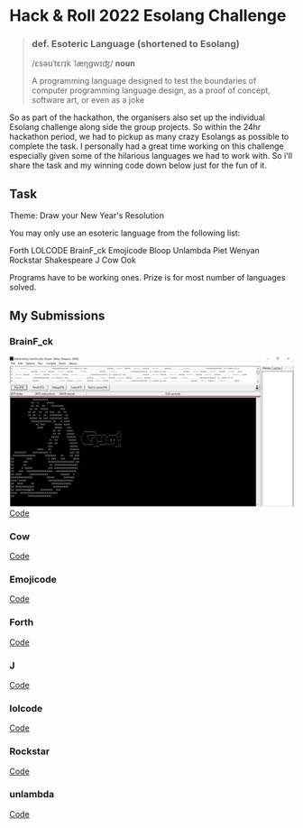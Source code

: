 # Hack & Roll 2022 Esolang Challenge

> ### def. Esoteric Language (shortened to Esolang)
> /ɛsəʊˈtɛrɪk ˈlæŋgwɪʤ/ **noun**
>
> A programming language designed to test the boundaries of computer programming language design, as a proof of concept, software art, or even as a joke

So as part of the hackathon, the organisers also set up the individual Esolang challenge along side the group projects. So within the 24hr hackathon period, we had to pickup as many crazy Esolangs as possible to complete the task. 
I personally had a great time working on this challenge especially given some of the hilarious languages we had to work with. So i'll share the task and my winning code down below just for the fun of it. 

## Task
Theme: Draw your New Year's Resolution

You may only use an esoteric language from the following list:

Forth
LOLCODE
BrainF_ck
Emojicode
Bloop
Unlambda
Piet
Wenyan
Rockstar
Shakespeare
J
Cow
Ook

Programs have to be working ones. Prize is for most number of languages solved.

## My Submissions
### BrainF_ck
![alt text](https://github.com/jjasim/H-R-2022-Esolang-Challenge/blob/main/images/Brainfuck.PNG)
[Code](https://github.com/jjasim/H-R-2022-Esolang-Challenge/blob/main/code/code.brainfuck)
### Cow
[Code](https://github.com/jjasim/H-R-2022-Esolang-Challenge/blob/main/code/code.cow)
### Emojicode
[Code](https://github.com/jjasim/H-R-2022-Esolang-Challenge/blob/main/code/code.emojicode)
### Forth
[Code](https://github.com/jjasim/H-R-2022-Esolang-Challenge/blob/main/code/code.forth)
### J
[Code](https://github.com/jjasim/H-R-2022-Esolang-Challenge/blob/main/code/code.j)
### lolcode
[Code](https://github.com/jjasim/H-R-2022-Esolang-Challenge/blob/main/code/code.lolcode)
### Rockstar
[Code](https://github.com/jjasim/H-R-2022-Esolang-Challenge/blob/main/code/code.rockstar)
### unlambda
[Code](https://github.com/jjasim/H-R-2022-Esolang-Challenge/blob/main/code/code.unlambda)
